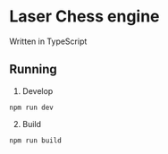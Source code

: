 # Laser Chess engine
Written in TypeScript

## Running

1. Develop
  ```
  npm run dev
  ```

2. Build
  ```
  npm run build
  ```
